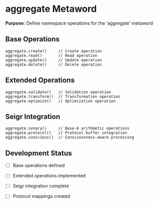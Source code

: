 # aggregate Metaword

**Purpose**: Define namespace operations for the 'aggregate' metaword

## Base Operations

```hyphos
aggregate.create()     // Create operation
aggregate.read()       // Read operation  
aggregate.update()     // Update operation
aggregate.delete()     // Delete operation
```

## Extended Operations

```hyphos
aggregate.validate()   // Validation operation
aggregate.transform()  // Transformation operation
aggregate.optimize()   // Optimization operation
```

## Seigr Integration

```hyphos
aggregate.senary()     // Base-6 arithmetic operations
aggregate.protocol()   // Protocol buffer integration
aggregate.conscious()  // Consciousness-aware processing
```

## Development Status

- [ ] Base operations defined
- [ ] Extended operations implemented  
- [ ] Seigr integration complete
- [ ] Protocol mappings created

